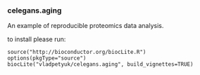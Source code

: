 ### celegans.aging
An example of reproducible proteomics data analysis.

to install please run:
```{r}
source("http://bioconductor.org/biocLite.R")
options(pkgType="source")
biocLite("vladpetyuk/celegans.aging", build_vignettes=TRUE)
```
